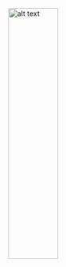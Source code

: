 
<img src="https://user-images.githubusercontent.com/76477365/116803973-cd8cb100-ab38-11eb-8581-b16988fb2b41.png" alt="alt text" width="100px" height="500px">




